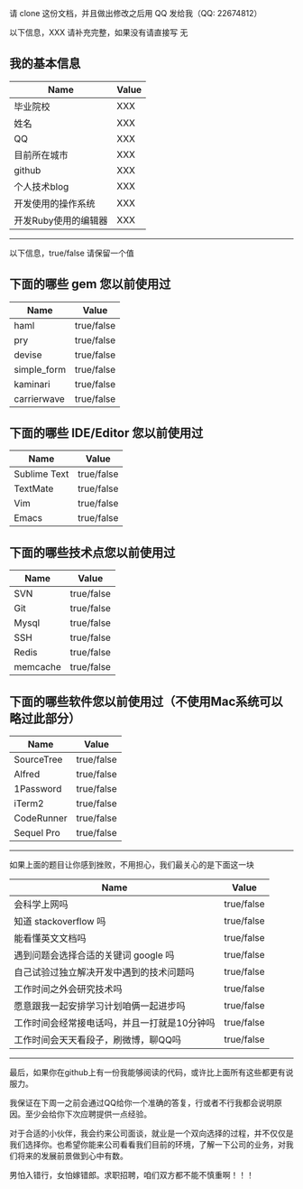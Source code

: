 请 clone 这份文档，并且做出修改之后用 QQ 发给我（QQ: 22674812）


以下信息，XXX 请补充完整，如果没有请直接写 无

## 我的基本信息

| Name | Value |
|---|---|
| 毕业院校 | XXX |
| 姓名 | XXX |
| QQ | XXX |
| 目前所在城市 | XXX |
| github | XXX |
| 个人技术blog | XXX |
| 开发使用的操作系统 | XXX |
| 开发Ruby使用的编辑器 | XXX |

---	

以下信息，true/false 请保留一个值

## 下面的哪些 gem 您以前使用过

| Name | Value |
|---|---|
| haml | true/false |
| pry | true/false |
| devise | true/false |
| simple_form | true/false |
| kaminari | true/false |
| carrierwave | true/false |

## 下面的哪些 IDE/Editor 您以前使用过

| Name | Value |
|---|---|
| Sublime Text | true/false |
| TextMate | true/false |
| Vim | true/false |
| Emacs | true/false |

## 下面的哪些技术点您以前使用过

| Name | Value |
|---|---|
| SVN | true/false |
| Git | true/false |
| Mysql | true/false |
| SSH | true/false |
| Redis | true/false |
| memcache | true/false |

## 下面的哪些软件您以前使用过（不使用Mac系统可以略过此部分）

| Name | Value |
|---|---|
| SourceTree | true/false |
| Alfred | true/false |
| 1Password | true/false |
| iTerm2 | true/false |
| CodeRunner | true/false |
| Sequel Pro | true/false |

---	

如果上面的题目让你感到挫败，不用担心，我们最关心的是下面这一块

| Name | Value |
|---|---|
| 会科学上网吗 | true/false |
| 知道 stackoverflow 吗 | true/false |
| 能看懂英文文档吗 | true/false |
| 遇到问题会选择合适的关键词 google 吗 | true/false |
| 自己试验过独立解决开发中遇到的技术问题吗 | true/false |
| 工作时间之外会研究技术吗 | true/false |
| 愿意跟我一起安排学习计划咱俩一起进步吗 | true/false |
| 工作时间会经常接电话吗，并且一打就是10分钟吗 | true/false |
| 工作时间会天天看段子，刷微博，聊QQ吗 | true/false |

---	

最后，如果你在github上有一份我能够阅读的代码，或许比上面所有这些都更有说服力。

我保证在下周一之前会通过QQ给你一个准确的答复，行或者不行我都会说明原因。至少会给你下次应聘提供一点经验。

对于合适的小伙伴，我会约来公司面谈，就业是一个双向选择的过程，并不仅仅是我们选择你。也希望你能来公司看看我们目前的环境，了解一下公司的业务，对我们将来的发展前景做到心中有数。

男怕入错行，女怕嫁错郎。求职招聘，咱们双方都不能不慎重啊！！！